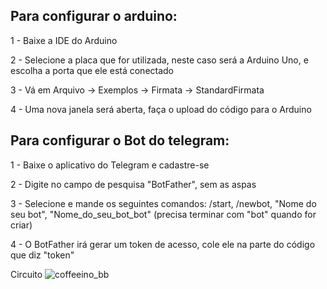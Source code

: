 ## Para configurar o arduino:

1 - Baixe a IDE do Arduino

2 - Selecione a placa que for utilizada, neste caso será a Arduino Uno, e escolha a porta que ele está conectado

3 - Vá em Arquivo -> Exemplos -> Firmata -> StandardFirmata

4 - Uma nova janela será aberta, faça o upload do código para o Arduino

## Para configurar o Bot do telegram:

1 - Baixe o aplicativo do Telegram e cadastre-se

2 - Digite no campo de pesquisa "BotFather", sem as aspas

3 - Selecione e mande os seguintes comandos: /start, /newbot, "Nome do seu bot", "Nome_do_seu_bot_bot" (precisa terminar com "bot" quando for criar)

4 - O BotFather irá gerar um token de acesso, cole ele na parte do código que diz "token"

Circuito
![coffeeino_bb](https://user-images.githubusercontent.com/12562843/40142339-b0d6543a-592e-11e8-9c11-2e062dcd0f6e.png)
